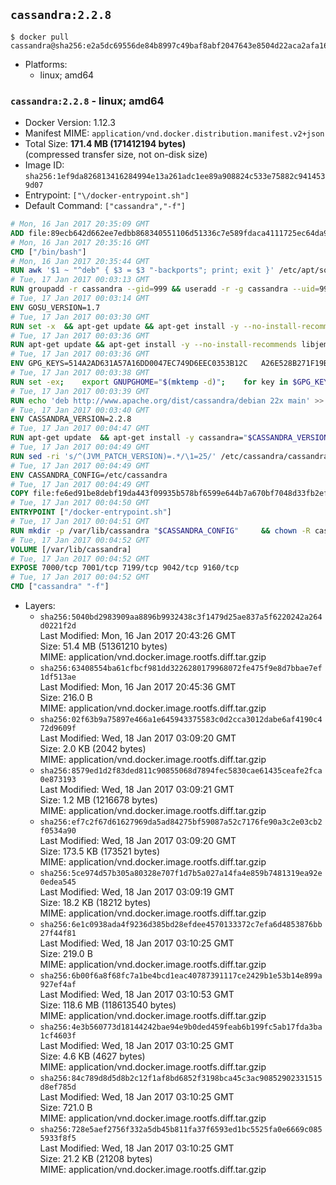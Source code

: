 ## `cassandra:2.2.8`

```console
$ docker pull cassandra@sha256:e2a5dc69556de84b8997c49baf8abf2047643e8504d22aca2afa165bd00df9ab
```

-	Platforms:
	-	linux; amd64

### `cassandra:2.2.8` - linux; amd64

-	Docker Version: 1.12.3
-	Manifest MIME: `application/vnd.docker.distribution.manifest.v2+json`
-	Total Size: **171.4 MB (171412194 bytes)**  
	(compressed transfer size, not on-disk size)
-	Image ID: `sha256:1ef9da826813416284994e13a261adc1ee89a908824c533e75882c9414539d07`
-	Entrypoint: `["\/docker-entrypoint.sh"]`
-	Default Command: `["cassandra","-f"]`

```dockerfile
# Mon, 16 Jan 2017 20:35:09 GMT
ADD file:89ecb642d662ee7edbb868340551106d51336c7e589fdaca4111725ec64da957 in / 
# Mon, 16 Jan 2017 20:35:16 GMT
CMD ["/bin/bash"]
# Mon, 16 Jan 2017 20:35:44 GMT
RUN awk '$1 ~ "^deb" { $3 = $3 "-backports"; print; exit }' /etc/apt/sources.list > /etc/apt/sources.list.d/backports.list
# Tue, 17 Jan 2017 00:03:13 GMT
RUN groupadd -r cassandra --gid=999 && useradd -r -g cassandra --uid=999 cassandra
# Tue, 17 Jan 2017 00:03:14 GMT
ENV GOSU_VERSION=1.7
# Tue, 17 Jan 2017 00:03:30 GMT
RUN set -x 	&& apt-get update && apt-get install -y --no-install-recommends ca-certificates wget && rm -rf /var/lib/apt/lists/* 	&& wget -O /usr/local/bin/gosu "https://github.com/tianon/gosu/releases/download/$GOSU_VERSION/gosu-$(dpkg --print-architecture)" 	&& wget -O /usr/local/bin/gosu.asc "https://github.com/tianon/gosu/releases/download/$GOSU_VERSION/gosu-$(dpkg --print-architecture).asc" 	&& export GNUPGHOME="$(mktemp -d)" 	&& gpg --keyserver ha.pool.sks-keyservers.net --recv-keys B42F6819007F00F88E364FD4036A9C25BF357DD4 	&& gpg --batch --verify /usr/local/bin/gosu.asc /usr/local/bin/gosu 	&& rm -r "$GNUPGHOME" /usr/local/bin/gosu.asc 	&& chmod +x /usr/local/bin/gosu 	&& gosu nobody true 	&& apt-get purge -y --auto-remove ca-certificates wget
# Tue, 17 Jan 2017 00:03:36 GMT
RUN apt-get update && apt-get install -y --no-install-recommends libjemalloc1 && rm -rf /var/lib/apt/lists/*
# Tue, 17 Jan 2017 00:03:36 GMT
ENV GPG_KEYS=514A2AD631A57A16DD0047EC749D6EEC0353B12C 	A26E528B271F19B9E5D8E19EA278B781FE4B2BDA
# Tue, 17 Jan 2017 00:03:38 GMT
RUN set -ex; 	export GNUPGHOME="$(mktemp -d)"; 	for key in $GPG_KEYS; do 		gpg --keyserver ha.pool.sks-keyservers.net --recv-keys "$key"; 	done; 	gpg --export $GPG_KEYS > /etc/apt/trusted.gpg.d/cassandra.gpg; 	rm -r "$GNUPGHOME"; 	apt-key list
# Tue, 17 Jan 2017 00:03:39 GMT
RUN echo 'deb http://www.apache.org/dist/cassandra/debian 22x main' >> /etc/apt/sources.list.d/cassandra.list
# Tue, 17 Jan 2017 00:03:40 GMT
ENV CASSANDRA_VERSION=2.2.8
# Tue, 17 Jan 2017 00:04:47 GMT
RUN apt-get update 	&& apt-get install -y cassandra="$CASSANDRA_VERSION" 	&& rm -rf /var/lib/apt/lists/*
# Tue, 17 Jan 2017 00:04:49 GMT
RUN sed -ri 's/^(JVM_PATCH_VERSION)=.*/\1=25/' /etc/cassandra/cassandra-env.sh
# Tue, 17 Jan 2017 00:04:49 GMT
ENV CASSANDRA_CONFIG=/etc/cassandra
# Tue, 17 Jan 2017 00:04:49 GMT
COPY file:fe6ed91be8debf19da443f09935b578bf6599e644b7a670bf7048d33fb2efa9e in /docker-entrypoint.sh 
# Tue, 17 Jan 2017 00:04:50 GMT
ENTRYPOINT ["/docker-entrypoint.sh"]
# Tue, 17 Jan 2017 00:04:51 GMT
RUN mkdir -p /var/lib/cassandra "$CASSANDRA_CONFIG" 	&& chown -R cassandra:cassandra /var/lib/cassandra "$CASSANDRA_CONFIG" 	&& chmod 777 /var/lib/cassandra "$CASSANDRA_CONFIG"
# Tue, 17 Jan 2017 00:04:52 GMT
VOLUME [/var/lib/cassandra]
# Tue, 17 Jan 2017 00:04:52 GMT
EXPOSE 7000/tcp 7001/tcp 7199/tcp 9042/tcp 9160/tcp
# Tue, 17 Jan 2017 00:04:52 GMT
CMD ["cassandra" "-f"]
```

-	Layers:
	-	`sha256:5040bd2983909aa8896b9932438c3f1479d25ae837a5f6220242a264d0221f2d`  
		Last Modified: Mon, 16 Jan 2017 20:43:26 GMT  
		Size: 51.4 MB (51361210 bytes)  
		MIME: application/vnd.docker.image.rootfs.diff.tar.gzip
	-	`sha256:63408554ba61cfbcf981dd3226280179968072fe475f9e8d7bbae7ef1df513ae`  
		Last Modified: Mon, 16 Jan 2017 20:45:36 GMT  
		Size: 216.0 B  
		MIME: application/vnd.docker.image.rootfs.diff.tar.gzip
	-	`sha256:02f63b9a75897e466a1e645943375583c0d2cca3012dabe6af4190c472d9609f`  
		Last Modified: Wed, 18 Jan 2017 03:09:20 GMT  
		Size: 2.0 KB (2042 bytes)  
		MIME: application/vnd.docker.image.rootfs.diff.tar.gzip
	-	`sha256:8579ed1d2f83ded811c90855068d7894fec5830cae61435ceafe2fca0e873193`  
		Last Modified: Wed, 18 Jan 2017 03:09:21 GMT  
		Size: 1.2 MB (1216678 bytes)  
		MIME: application/vnd.docker.image.rootfs.diff.tar.gzip
	-	`sha256:ef7c2f67d61627969da5ad84275bf59087a52c7176fe90a3c2e03cb2f0534a90`  
		Last Modified: Wed, 18 Jan 2017 03:09:20 GMT  
		Size: 173.5 KB (173521 bytes)  
		MIME: application/vnd.docker.image.rootfs.diff.tar.gzip
	-	`sha256:5ce974d57b305a80328e707f1d7b5a027a14fa4e859b7481319ea92e0edea545`  
		Last Modified: Wed, 18 Jan 2017 03:09:19 GMT  
		Size: 18.2 KB (18212 bytes)  
		MIME: application/vnd.docker.image.rootfs.diff.tar.gzip
	-	`sha256:6e1c0938ada4f9236d385bd28efdee4570133372c7efa6d4853876bb27f44f81`  
		Last Modified: Wed, 18 Jan 2017 03:10:25 GMT  
		Size: 219.0 B  
		MIME: application/vnd.docker.image.rootfs.diff.tar.gzip
	-	`sha256:6b00f6a8f68fc7a1be4bcd1eac40787391117ce2429b1e53b14e899a927ef4af`  
		Last Modified: Wed, 18 Jan 2017 03:10:53 GMT  
		Size: 118.6 MB (118613540 bytes)  
		MIME: application/vnd.docker.image.rootfs.diff.tar.gzip
	-	`sha256:4e3b560773d18144242bae94e9b0ded459feab6b199fc5ab17fda3ba1cf4603f`  
		Last Modified: Wed, 18 Jan 2017 03:10:25 GMT  
		Size: 4.6 KB (4627 bytes)  
		MIME: application/vnd.docker.image.rootfs.diff.tar.gzip
	-	`sha256:84c789d8d5d8b2c12f1af8bd6852f3198bca45c3ac90852902331515d8ef785d`  
		Last Modified: Wed, 18 Jan 2017 03:10:25 GMT  
		Size: 721.0 B  
		MIME: application/vnd.docker.image.rootfs.diff.tar.gzip
	-	`sha256:728e5aef2756f332a5db45b811fa37f6593ed1bc5525fa0e6669c0855933f8f5`  
		Last Modified: Wed, 18 Jan 2017 03:10:25 GMT  
		Size: 21.2 KB (21208 bytes)  
		MIME: application/vnd.docker.image.rootfs.diff.tar.gzip

